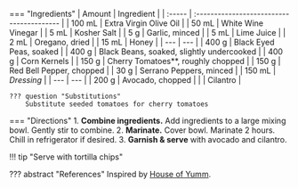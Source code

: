 === "Ingredients"
    | Amount | Ingredient                                |
    | :----- | :---------------------------------------- |
    | 100 mL | Extra Virgin Olive Oil                    |
    | 50 mL  | White Wine Vinegar                        |
    | 5 mL   | Kosher Salt                               |
    | 5 g    | Garlic, minced                            |
    | 5 mL   | Lime Juice                                |
    | 2 mL   | Oregano, dried                            |
    | 15 mL  | Honey                                     |
    | ---    | ---                                       |
    | 400 g  | Black Eyed Peas, soaked                   |
    | 400 g  | Black Beans, soaked, slightly undercooked |
    | 400 g  | Corn Kernels                              |
    | 150 g  | Cherry Tomatoes**, roughly chopped        |
    | 150 g  | Red Bell Pepper, chopped                  |
    | 30 g   | Serrano Peppers, minced                   |
    | 150 mL | *Dressing*                                |
    | ---    | ---                                       |
    | 200 g  | Avocado, chopped                          |
    |        | Cilantro                                  |

    ??? question "Substitutions"
        Substitute seeded tomatoes for cherry tomatoes

=== "Directions"
    1. **Combine ingredients.** Add ingredients to a large mixing bowl. Gently stir to combine.
    2. **Marinate.** Cover bowl. Marinate 2 hours. Chill in refrigerator if desired.
    3. **Garnish & serve** with avocado and cilantro.


!!! tip "Serve with tortilla chips"

??? abstract "References"
    Inspired by [House of Yumm](https://houseofyumm.com/texas-caviar/).
